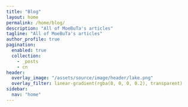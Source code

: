 ```yaml
---
title: "Blog"
layout: home
permalink: /home/blog/
description: "All of MoeBuTa's articles"
tagline: "All of MoeBuTa's articles"
author_profile: true
pagination:
  enabled: true
  collection:
    - _posts
    - cn
header:
  overlay_image: "/assets/source/image/header/lake.png"
  overlay_filter: linear-gradient(rgba(0, 0, 0, 0.2), transparent)
sidebar:
  nav: "home"
---
```

